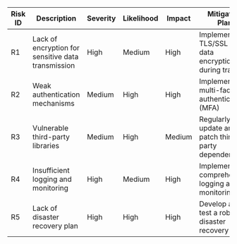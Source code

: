 | Risk ID | Description                                        | Severity | Likelihood | Impact | Mitigation Plan                                      |
| ------- | -------------------------------------------------- | -------- | ---------- | ------ | ---------------------------------------------------- |
| R1      | Lack of encryption for sensitive data transmission | High     | Medium     | High   | Implement TLS/SSL for data encryption during transit |
| R2      | Weak authentication mechanisms                     | Medium   | High       | High   | Implement multi-factor authentication (MFA)          |
| R3      | Vulnerable third-party libraries                   | Medium   | High       | Medium | Regularly update and patch third-party dependencies  |
| R4      | Insufficient logging and monitoring                | High     | Medium     | High   | Implement comprehensive logging and monitoring       |
| R5      | Lack of disaster recovery plan                     | High     | High       | High   | Develop and test a robust disaster recovery plan     |
